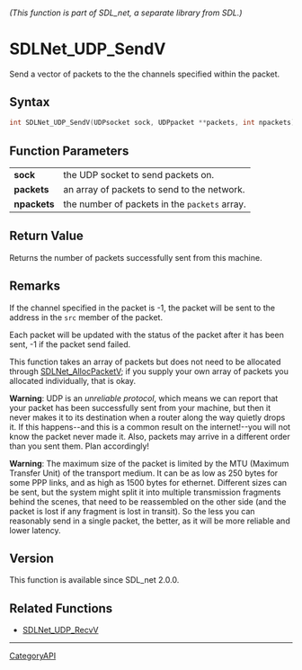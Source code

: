 ###### (This function is part of SDL_net, a separate library from SDL.)
# SDLNet_UDP_SendV

Send a vector of packets to the the channels specified within the packet.

## Syntax

```c
int SDLNet_UDP_SendV(UDPsocket sock, UDPpacket **packets, int npackets);

```

## Function Parameters

|                  |                                               |
| ---------------- | --------------------------------------------- |
| **sock**         | the UDP socket to send packets on.            |
| **packets**      | an array of packets to send to the network.   |
| **npackets**     | the number of packets in the `packets` array. |

## Return Value

Returns the number of packets successfully sent from this machine.

## Remarks

If the channel specified in the packet is -1, the packet will be sent to
the address in the `src` member of the packet.

Each packet will be updated with the status of the packet after it has been
sent, -1 if the packet send failed.

This function takes an array of packets but does not need to be allocated
through [SDLNet_AllocPacketV](SDLNet_AllocPacketV); if you supply your own
array of packets you allocated individually, that is okay.

**Warning**: UDP is an _unreliable protocol_, which means we can report
that your packet has been successfully sent from your machine, but then it
never makes it to its destination when a router along the way quietly drops
it. If this happens--and this is a common result on the internet!--you will
not know the packet never made it. Also, packets may arrive in a different
order than you sent them. Plan accordingly!

**Warning**: The maximum size of the packet is limited by the MTU (Maximum
Transfer Unit) of the transport medium. It can be as low as 250 bytes for
some PPP links, and as high as 1500 bytes for ethernet. Different sizes can
be sent, but the system might split it into multiple transmission fragments
behind the scenes, that need to be reassembled on the other side (and the
packet is lost if any fragment is lost in transit). So the less you can
reasonably send in a single packet, the better, as it will be more reliable
and lower latency.

## Version

This function is available since SDL_net 2.0.0.

## Related Functions

* [SDLNet_UDP_RecvV](SDLNet_UDP_RecvV)

----
[CategoryAPI](CategoryAPI)

